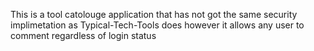 This is a tool catolouge application that has not got the same security implimetation as Typical-Tech-Tools does however it allows any user to comment regardless of login status
